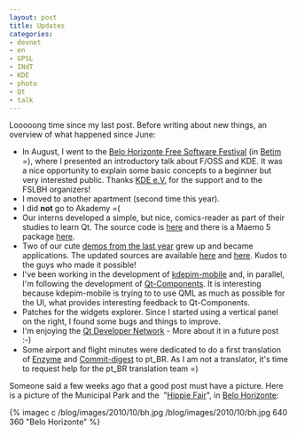 ```yaml
---
layout: post
title: Updates
categories:
- devnet
- en
- GPSL
- INdT
- KDE
- photo
- Qt
- talk
---
```

Looooong time since my last post. Before writing about new things, an overview of what happened since June:

  * In August, I went to the [Belo Horizonte Free Software Festival](http://fslbh.org/) (in [Betim](http://en.wikipedia.org/wiki/Betim) =), where I presented an introductory talk about F/OSS and KDE. It was a nice opportunity to explain some basic concepts to a beginner but very interested public. Thanks [KDE e.V.](http://ev.kde.org) for the support and to the FSLBH organizers!
  * I moved to another apartment (second time this year).
  * I did **not** go to Akademy =(
  * Our interns developed a simple, but nice, comics-reader as part of their studies to learn Qt. The source code is [here](http://github.com/dakerfp/comics-reader) and there is a Maemo 5 package [here](http://maemo.org/packages/package_instance/view/fremantle_extras-devel_free_armel/comics-reader/1.0.0-1/).
  * Two of our cute [demos from the last year](http://blog.morpheuz.cc/01/12/2009/qt-4-6-ow/) grew up and became applications. The updated sources are available [here](http://qt.gitorious.org/qt-labs/mobile-demos/commits/shoppinglist-app) and [here](http://gitorious.org/mobile-weather). Kudos to the guys who made it possible!
  * I've been working in the development of [kdepim-mobile](http://dot.kde.org/2010/06/10/kde-pim-goes-mobile) and, in parallel, I'm following the development of [Qt-Components](http://qt.gitorious.org/qt-components). It is interesting because kdepim-mobile is trying to to use QML as much as possible for the UI, what provides interesting feedback to Qt-Components.
  * Patches for the widgets explorer. Since I started using a vertical panel on the right, I found some bugs and things to improve.
  * I'm enjoying the [Qt Developer Network](http://developer.qt.nokia.com/) - More about it in a future post :-)
  * Some airport and flight minutes were dedicated to do a first translation of [Enzyme](http://enzyme.commit-digest.org/) and [Commit-digest](http://commit-digest.org/) to pt_BR. As I am not a translator, it's time to request help for the pt_BR translation team =)

Someone said a few weeks ago that a good post must have a picture. Here is a picture of the Municipal Park and the  "[Hippie Fair](http://www.tripadvisor.com.br/ShowUserReviews-g303374-d1523606-r38551748-Hippie_Fair-Belo_Horizonte_State_of_Minas_Gerais.html)", in [Belo Horizonte](http://en.wikipedia.org/wiki/Belo_Horizonte):

{% imagec c /blog/images/2010/10/bh.jpg /blog/images/2010/10/bh.jpg 640 360 "Belo Horizonte" %}
